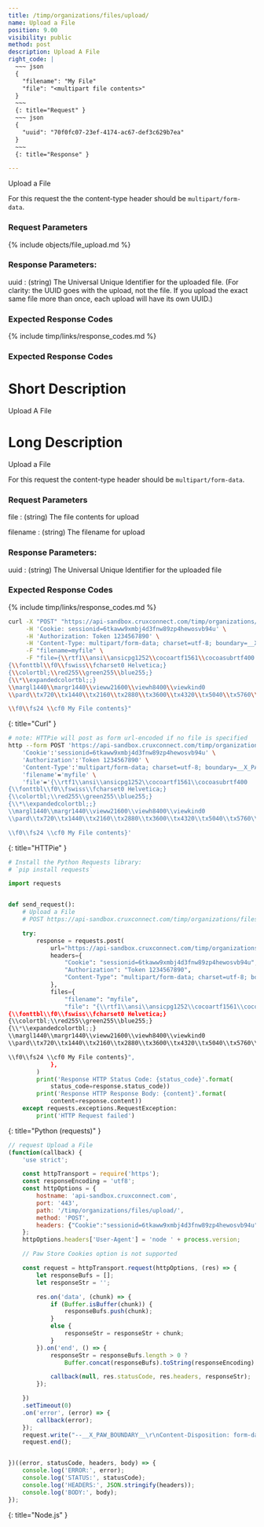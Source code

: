 ```yaml
---
title: /timp/organizations/files/upload/
name: Upload a File
position: 9.00
visibility: public
method: post
description: Upload A File
right_code: |
  ~~~ json
  {
    "filename": "My File"
    "file": "<multipart file contents>"
  }
  ~~~
  {: title="Request" }
  ~~~ json
  {
    "uuid": "70f0fc07-23ef-4174-ac67-def3c629b7ea"
  }
  ~~~
  {: title="Response" }

---
```

Upload a File

For this request the the content-type header should be `multipart/form-data`.

### Request Parameters

{% include objects/file_upload.md %}

### Response Parameters:

uuid
: (string) The Universal Unique Identifier for the uploaded file. (For clarity: the UUID goes with the upload, not the file. If you upload the exact same file more than once, each upload will have its own UUID.)

### Expected Response Codes

{% include timp/links/response_codes.md %}

### Expected Response Codes

# Short Description
Upload A File

# Long Description
Upload a File

For this request the content-type header should be `multipart/form-data`.

### Request Parameters

file
: (string) The file contents for upload

filename
: (string) The filename for upload

### Response Parameters:

uuid
: (string) The Universal Unique Identifier for the uploaded file

### Expected Response Codes

{% include timp/links/response_codes.md %}


~~~ bash
curl -X "POST" "https://api-sandbox.cruxconnect.com/timp/organizations/files/upload/" \
     -H 'Cookie: sessionid=6tkaww9xmbj4d3fnw89zp4hewosvb94u' \
     -H 'Authorization: Token 1234567890' \
     -H 'Content-Type: multipart/form-data; charset=utf-8; boundary=__X_PAW_BOUNDARY__' \
     -F "filename=myfile" \
     -F "file={\\rtf1\\ansi\\ansicpg1252\\cocoartf1561\\cocoasubrtf400
{\\fonttbl\\f0\\fswiss\\fcharset0 Helvetica;}
{\\colortbl;\\red255\\green255\\blue255;}
{\\*\\expandedcolortbl;;}
\\margl1440\\margr1440\\vieww21600\\viewh8400\\viewkind0
\\pard\\tx720\\tx1440\\tx2160\\tx2880\\tx3600\\tx4320\\tx5040\\tx5760\\tx6480\\tx7200\\tx7920\\tx8640\\pardirnatural\\partightenfactor0

\\f0\\fs24 \\cf0 My File contents}"

~~~
{: title="Curl" }

~~~ bash
# note: HTTPie will post as form url-encoded if no file is specified
http --form POST 'https://api-sandbox.cruxconnect.com/timp/organizations/files/upload/' \
    'Cookie':'sessionid=6tkaww9xmbj4d3fnw89zp4hewosvb94u' \
    'Authorization':'Token 1234567890' \
    'Content-Type':'multipart/form-data; charset=utf-8; boundary=__X_PAW_BOUNDARY__' \
    'filename'='myfile' \
    'file'='{\\rtf1\\ansi\\ansicpg1252\\cocoartf1561\\cocoasubrtf400
{\\fonttbl\\f0\\fswiss\\fcharset0 Helvetica;}
{\\colortbl;\\red255\\green255\\blue255;}
{\\*\\expandedcolortbl;;}
\\margl1440\\margr1440\\vieww21600\\viewh8400\\viewkind0
\\pard\\tx720\\tx1440\\tx2160\\tx2880\\tx3600\\tx4320\\tx5040\\tx5760\\tx6480\\tx7200\\tx7920\\tx8640\\pardirnatural\\partightenfactor0

\\f0\\fs24 \\cf0 My File contents}'

~~~
{: title="HTTPie" }

~~~ python
# Install the Python Requests library:
# `pip install requests`

import requests


def send_request():
    # Upload a File
    # POST https://api-sandbox.cruxconnect.com/timp/organizations/files/upload/

    try:
        response = requests.post(
            url="https://api-sandbox.cruxconnect.com/timp/organizations/files/upload/",
            headers={
                "Cookie": "sessionid=6tkaww9xmbj4d3fnw89zp4hewosvb94u",
                "Authorization": "Token 1234567890",
                "Content-Type": "multipart/form-data; charset=utf-8; boundary=__X_PAW_BOUNDARY__",
            },
            files={
                "filename": "myfile",
                "file": "{\\rtf1\\ansi\\ansicpg1252\\cocoartf1561\\cocoasubrtf400
{\\fonttbl\\f0\\fswiss\\fcharset0 Helvetica;}
{\\colortbl;\\red255\\green255\\blue255;}
{\\*\\expandedcolortbl;;}
\\margl1440\\margr1440\\vieww21600\\viewh8400\\viewkind0
\\pard\\tx720\\tx1440\\tx2160\\tx2880\\tx3600\\tx4320\\tx5040\\tx5760\\tx6480\\tx7200\\tx7920\\tx8640\\pardirnatural\\partightenfactor0

\\f0\\fs24 \\cf0 My File contents}",
            },
        )
        print('Response HTTP Status Code: {status_code}'.format(
            status_code=response.status_code))
        print('Response HTTP Response Body: {content}'.format(
            content=response.content))
    except requests.exceptions.RequestException:
        print('HTTP Request failed')

~~~
{: title="Python (requests)" }

~~~ javascript
// request Upload a File
(function(callback) {
    'use strict';

    const httpTransport = require('https');
    const responseEncoding = 'utf8';
    const httpOptions = {
        hostname: 'api-sandbox.cruxconnect.com',
        port: '443',
        path: '/timp/organizations/files/upload/',
        method: 'POST',
        headers: {"Cookie":"sessionid=6tkaww9xmbj4d3fnw89zp4hewosvb94u","Authorization":"Token 1234567890","Content-Type":"multipart/form-data; charset=utf-8; boundary=__X_PAW_BOUNDARY__"}
    };
    httpOptions.headers['User-Agent'] = 'node ' + process.version;

    // Paw Store Cookies option is not supported

    const request = httpTransport.request(httpOptions, (res) => {
        let responseBufs = [];
        let responseStr = '';

        res.on('data', (chunk) => {
            if (Buffer.isBuffer(chunk)) {
                responseBufs.push(chunk);
            }
            else {
                responseStr = responseStr + chunk;
            }
        }).on('end', () => {
            responseStr = responseBufs.length > 0 ?
                Buffer.concat(responseBufs).toString(responseEncoding) : responseStr;

            callback(null, res.statusCode, res.headers, responseStr);
        });

    })
    .setTimeout(0)
    .on('error', (error) => {
        callback(error);
    });
    request.write("--__X_PAW_BOUNDARY__\r\nContent-Disposition: form-data; name=\"filename\"\r\n\r\nmyfile\r\n--__X_PAW_BOUNDARY__\r\nContent-Disposition: form-data; name=\"file\"; filename=\"MyFile.rtf\"\r\nContent-Type: text/rtf\r\n\r\n{\\rtf1\\ansi\\ansicpg1252\\cocoartf1561\\cocoasubrtf400\n{\\fonttbl\\f0\\fswiss\\fcharset0 Helvetica;}\n{\\colortbl;\\red255\\green255\\blue255;}\n{\\*\\expandedcolortbl;;}\n\\margl1440\\margr1440\\vieww21600\\viewh8400\\viewkind0\n\\pard\\tx720\\tx1440\\tx2160\\tx2880\\tx3600\\tx4320\\tx5040\\tx5760\\tx6480\\tx7200\\tx7920\\tx8640\\pardirnatural\\partightenfactor0\n\n\\f0\\fs24 \\cf0 My File contents}\r\n--__X_PAW_BOUNDARY__--\r\n")
    request.end();


})((error, statusCode, headers, body) => {
    console.log('ERROR:', error);
    console.log('STATUS:', statusCode);
    console.log('HEADERS:', JSON.stringify(headers));
    console.log('BODY:', body);
});

~~~
{: title="Node.js" }
